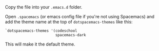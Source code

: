 Copy the file into your `.emacs.d` folder.

Open `.spacemacs` (or emacs config file if you're not using Spacemacs) and add the theme name at the top of `dotspacemacs-themes` like this:

```
`dotspacemacs-themes '(codeschool
                       spacemacs-dark
```

This will make it the default theme.

